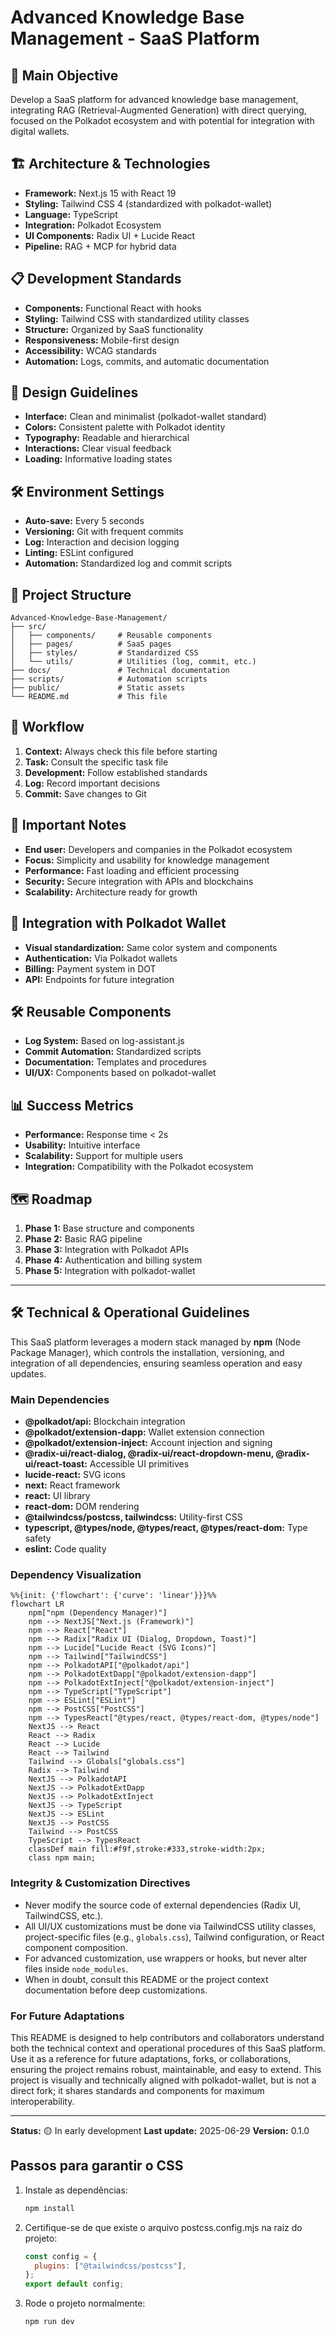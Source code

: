 # Advanced Knowledge Base Management - SaaS Platform

## 🎯 Main Objective
Develop a SaaS platform for advanced knowledge base management, integrating RAG (Retrieval-Augmented Generation) with direct querying, focused on the Polkadot ecosystem and with potential for integration with digital wallets.

## 🏗️ Architecture & Technologies
- **Framework:** Next.js 15 with React 19
- **Styling:** Tailwind CSS 4 (standardized with polkadot-wallet)
- **Language:** TypeScript
- **Integration:** Polkadot Ecosystem
- **UI Components:** Radix UI + Lucide React
- **Pipeline:** RAG + MCP for hybrid data

## 📋 Development Standards
- **Components:** Functional React with hooks
- **Styling:** Tailwind CSS with standardized utility classes
- **Structure:** Organized by SaaS functionality
- **Responsiveness:** Mobile-first design
- **Accessibility:** WCAG standards
- **Automation:** Logs, commits, and automatic documentation

## 🎨 Design Guidelines
- **Interface:** Clean and minimalist (polkadot-wallet standard)
- **Colors:** Consistent palette with Polkadot identity
- **Typography:** Readable and hierarchical
- **Interactions:** Clear visual feedback
- **Loading:** Informative loading states

## 🛠️ Environment Settings
- **Auto-save:** Every 5 seconds
- **Versioning:** Git with frequent commits
- **Log:** Interaction and decision logging
- **Linting:** ESLint configured
- **Automation:** Standardized log and commit scripts

## 📁 Project Structure
```
Advanced-Knowledge-Base-Management/
├── src/
│   ├── components/     # Reusable components
│   ├── pages/          # SaaS pages
│   ├── styles/         # Standardized CSS
│   └── utils/          # Utilities (log, commit, etc.)
├── docs/               # Technical documentation
├── scripts/            # Automation scripts
├── public/             # Static assets
└── README.md           # This file
```

## 🚀 Workflow
1. **Context:** Always check this file before starting
2. **Task:** Consult the specific task file
3. **Development:** Follow established standards
4. **Log:** Record important decisions
5. **Commit:** Save changes to Git

## 📝 Important Notes
- **End user:** Developers and companies in the Polkadot ecosystem
- **Focus:** Simplicity and usability for knowledge management
- **Performance:** Fast loading and efficient processing
- **Security:** Secure integration with APIs and blockchains
- **Scalability:** Architecture ready for growth

## 🔗 Integration with Polkadot Wallet
- **Visual standardization:** Same color system and components
- **Authentication:** Via Polkadot wallets
- **Billing:** Payment system in DOT
- **API:** Endpoints for future integration

## 🛠️ Reusable Components
- **Log System:** Based on log-assistant.js
- **Commit Automation:** Standardized scripts
- **Documentation:** Templates and procedures
- **UI/UX:** Components based on polkadot-wallet

## 📊 Success Metrics
- **Performance:** Response time < 2s
- **Usability:** Intuitive interface
- **Scalability:** Support for multiple users
- **Integration:** Compatibility with the Polkadot ecosystem

## 🗺️ Roadmap
1. **Phase 1:** Base structure and components
2. **Phase 2:** Basic RAG pipeline
3. **Phase 3:** Integration with Polkadot APIs
4. **Phase 4:** Authentication and billing system
5. **Phase 5:** Integration with polkadot-wallet

---

## 🛠️ Technical & Operational Guidelines

This SaaS platform leverages a modern stack managed by **npm** (Node Package Manager), which controls the installation, versioning, and integration of all dependencies, ensuring seamless operation and easy updates.

### Main Dependencies
- **@polkadot/api:** Blockchain integration
- **@polkadot/extension-dapp:** Wallet extension connection
- **@polkadot/extension-inject:** Account injection and signing
- **@radix-ui/react-dialog, @radix-ui/react-dropdown-menu, @radix-ui/react-toast:** Accessible UI primitives
- **lucide-react:** SVG icons
- **next:** React framework
- **react:** UI library
- **react-dom:** DOM rendering
- **@tailwindcss/postcss, tailwindcss:** Utility-first CSS
- **typescript, @types/node, @types/react, @types/react-dom:** Type safety
- **eslint:** Code quality

### Dependency Visualization

```mermaid
%%{init: {'flowchart': {'curve': 'linear'}}}%%
flowchart LR
    npm["npm (Dependency Manager)"]
    npm --> NextJS["Next.js (Framework)"]
    npm --> React["React"]
    npm --> Radix["Radix UI (Dialog, Dropdown, Toast)"]
    npm --> Lucide["Lucide React (SVG Icons)"]
    npm --> Tailwind["TailwindCSS"]
    npm --> PolkadotAPI["@polkadot/api"]
    npm --> PolkadotExtDapp["@polkadot/extension-dapp"]
    npm --> PolkadotExtInject["@polkadot/extension-inject"]
    npm --> TypeScript["TypeScript"]
    npm --> ESLint["ESLint"]
    npm --> PostCSS["PostCSS"]
    npm --> TypesReact["@types/react, @types/react-dom, @types/node"]
    NextJS --> React
    React --> Radix
    React --> Lucide
    React --> Tailwind
    Tailwind --> Globals["globals.css"]
    Radix --> Tailwind
    NextJS --> PolkadotAPI
    NextJS --> PolkadotExtDapp
    NextJS --> PolkadotExtInject
    NextJS --> TypeScript
    NextJS --> ESLint
    NextJS --> PostCSS
    Tailwind --> PostCSS
    TypeScript --> TypesReact
    classDef main fill:#f9f,stroke:#333,stroke-width:2px;
    class npm main;
```

### Integrity & Customization Directives
- Never modify the source code of external dependencies (Radix UI, TailwindCSS, etc.).
- All UI/UX customizations must be done via TailwindCSS utility classes, project-specific files (e.g., `globals.css`), Tailwind configuration, or React component composition.
- For advanced customization, use wrappers or hooks, but never alter files inside `node_modules`.
- When in doubt, consult this README or the project context documentation before deep customizations.

### For Future Adaptations
This README is designed to help contributors and collaborators understand both the technical context and operational procedures of this SaaS platform. Use it as a reference for future adaptations, forks, or collaborations, ensuring the project remains robust, maintainable, and easy to extend. This project is visually and technically aligned with polkadot-wallet, but is not a direct fork; it shares standards and components for maximum interoperability.

---

**Status:** 🟡 In early development
**Last update:** 2025-06-29
**Version:** 0.1.0

## Passos para garantir o CSS

1. Instale as dependências:
   ```bash
   npm install
   ```
2. Certifique-se de que existe o arquivo postcss.config.mjs na raiz do projeto:
   ```js
   const config = {
     plugins: ["@tailwindcss/postcss"],
   };
   export default config;
   ```
3. Rode o projeto normalmente:
   ```bash
   npm run dev
   ``` 
